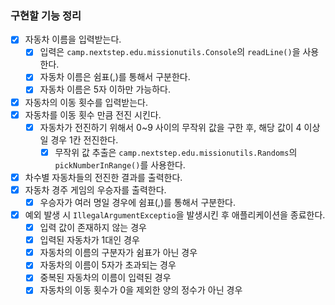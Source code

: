 ### 구현할 기능 정리

- [x] 자동차 이름을 입력받는다.
    - [x] 입력은 `camp.nextstep.edu.missionutils.Console`의 `readLine()`을 사용한다.
    - [x] 자동차 이름은 쉼표(,)를 통해서 구분한다.
    - [x] 자동차 이름은 5자 이하만 가능하다.
- [x] 자동차의 이동 횟수를 입력받는다.
- [x] 자동차를 이동 횟수 만큼 전진 시킨다.
    - [x] 자동차가 전진하기 위해서 0~9 사이의 무작위 값을 구한 후, 해당 값이 4 이상일 경우 1칸 전진한다.
        - [x] 무작위 값 추출은 `camp.nextstep.edu.missionutils.Randoms`의 `pickNumberInRange()`를 사용한다.
- [x] 차수별 자동차들의 전진한 결과를 출력한다.
- [x] 자동차 경주 게임의 우승자를 출력한다.
    - [x] 우승자가 여러 명일 경우에 쉼표(,)를 통해서 구분한다.
- [x] 예외 발생 시 `IllegalArgumentExceptio`을 발생시킨 후 애플리케이션을 종료한다.
    - [x] 입력 값이 존재하지 않는 경우
    - [x] 입력된 자동차가 1대인 경우
    - [x] 자동차의 이름의 구분자가 쉼표가 아닌 경우
    - [x] 자동차의 이름이 5자가 초과되는 경우
    - [x] 중복된 자동차의 이름이 입력된 경우
    - [x] 자동차의 이동 횟수가 0을 제외한 양의 정수가 아닌 경우